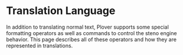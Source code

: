 # Translation Language

In addition to translating normal text, Plover supports some special
formatting operators as well as commands to control the steno engine behavior.
This page describes all of these operators and how they are represented in
translations.

